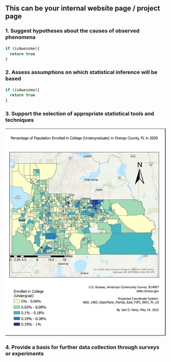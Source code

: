 ## This can be your internal website page / project page

### 1. Suggest hypotheses about the causes of observed phenomena

```javascript
if (isAwesome){
  return true
}
```

### 2. Assess assumptions on which statistical inference will be based

```javascript
if (isAwesome){
  return true
}
```

### 3. Support the selection of appropriate statistical tools and techniques
<img src="images/3.png?raw=true"/>

### 4. Provide a basis for further data collection through surveys or experiments
